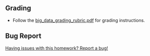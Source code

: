 ## Grading

* Follow the [big_data_grading_rubric.pdf](../Instructions/big_data_grading_rubric.pdf) for grading instructions.

## Bug Report

[Having issues with this homework? Report a bug!](https://bit.ly/3c6jTPw)
